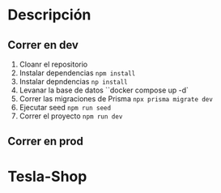 # Descripción

## Correr en dev

1. Cloanr el repositorio
2. Instalar dependencias `npm install`
3. Instalar depndencias `np install`
4. Levanar la base de datos ``docker compose up -d`
5. Correr las migraciones de Prisma `npx prisma migrate dev`
6. Ejecutar seed `npm run seed`
7. Correr el proyecto `npm run dev`

## Correr en prod
# Tesla-Shop
